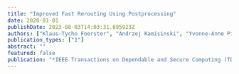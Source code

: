 ```yaml
---
title: "Improved Fast Rerouting Using Postprocessing"
date: 2020-01-01
publishDate: 2023-08-03T14:03:31.895923Z
authors: ["Klaus-Tycho Foerster", "Andrzej Kamisinski", "Yvonne-Anne Pignolet", "Stefan Schmid", "Gilles Tredan"]
publication_types: ["1"]
abstract: ""
featured: false
publication: "*IEEE Transactions on Dependable and Secure Computing (TDSC)*"
---
```


